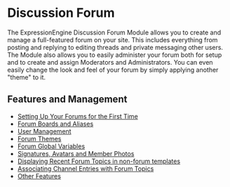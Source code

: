 <!--
    This source file is part of the open source project
    ExpressionEngine User Guide (https://github.com/ExpressionEngine/ExpressionEngine-User-Guide)

    @link      https://expressionengine.com/
    @copyright Copyright (c) 2003-2020, Packet Tide, LLC (https://packettide.com)
    @license   https://expressionengine.com/license Licensed under Apache License, Version 2.0
-->

# Discussion Forum

The ExpressionEngine Discussion Forum Module allows you to create and manage a full-featured forum on your site. This includes everything from posting and replying to editing threads and private messaging other users. The Module also allows you to easily administer your forum both for setup and to create and assign Moderators and Administrators. You can even easily change the look and feel of your forum by simply applying another "theme" to it.

## Features and Management

- [Setting Up Your Forums for the First Time](docs/setup.md)
- [Forum Boards and Aliases](docs/boards.md)
- [User Management](docs/user-management.md)
- [Forum Themes](docs/themes.md)
- [Forum Global Variables](docs/global-variables.md)
- [Signatures, Avatars and Member Photos](docs/signatures.md)
- [Displaying Recent Forum Topics in non-forum templates](docs/recent-topics.md)
- [Associating Channel Entries with Forum Topics](docs/channel-forum.md)
- [Other Features](docs/other-features.md)
